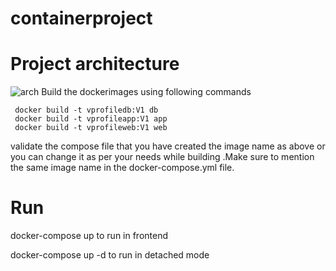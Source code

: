 # containerproject
# Project architecture
  ![arch](https://user-images.githubusercontent.com/96655654/190453949-8024c9f8-47c2-45cd-8561-0d0099adb8b6.png)
Build the dockerimages using following commands


     docker build -t vprofiledb:V1 db
     docker build -t vprofileapp:V1 app
     docker build -t vprofileweb:V1 web
     
     
     
validate the compose file that you have created the image name as above or you can change it as per your needs while building .Make sure to mention the same image name in the docker-compose.yml file.



# Run
  docker-compose up to run in frontend
  
  docker-compose up -d to run in detached mode
